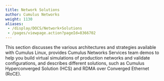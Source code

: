 ```yaml
---
title: Network Solutions
author: Cumulus Networks
weight: 1130
aliases:
 - /display/DOCS/Network+Solutions
 - /pages/viewpage.action?pageId=8366702
---
```

This section discusses the various architectures and strategies available with Cumulus Linux, provides Cumulus Networks Services team demos to help you build virtual simulations of production networks and validate configurations, and describes different solutions, such as Cumulus Hyperconverged Solution (HCS) and RDMA over Converged Ethernet (RoCE).
